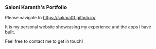 ### Saloni Karanth's Portfolio

Please navigate to https://sakara01.github.io/

It is my personal website showcasing my experience and the apps i have built.

Feel free to contact me to get in touch!
